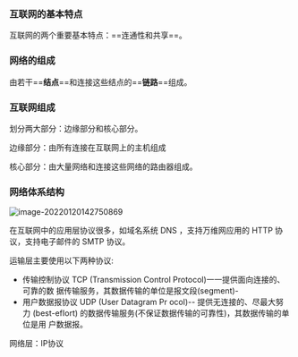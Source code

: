 ### 互联网的基本特点

互联网的两个重要基本特点：==连通性和共享==。

### 网络的组成

由若干==**结点**==和连接这些结点的==**链路**==组成。

### 互联网组成

划分两大部分：边缘部分和核心部分。

边缘部分：由所有连接在互联网上的主机组成

核心部分：由大量网络和连接这些网络的路由器组成。

### 网络体系结构

![image-20220120142750869](https://ssuublog.oss-cn-shenzhen.aliyuncs.com/typecho/%E8%AE%A1%E7%AE%97%E6%9C%BA%E7%BD%91%E7%BB%9C/%E7%AC%AC%E4%B8%80%E7%AB%A0/%E7%BD%91%E7%BB%9C%E5%88%86%E5%B1%82.png)

 

在互联网中的应用层协议很多，如域名系统 DNS ，支持万维网应用的 HTTP 协议，支持电子邮件的 SMTP 协议。

运输层主要使用以下两种协议:

- 传输控制协议 TCP (Transmission Control Protocol)一一提供面向连接的、可靠的数 据传输服务，其数据传输的单位是报文段(segment)- 
- 用户数据报协议 UDP (User Datagram Pr ocol)-- 提供无连接的、尽最大努力 (best-efIort) 的数据传输服务(不保证数据传输的可靠性)，其数据传输的单位是用 户数据报。

网络层：IP协议

